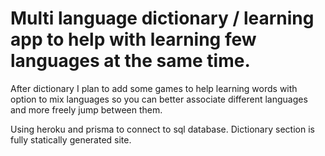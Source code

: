 # Multi language dictionary / learning app to help with learning few languages at the same time.

After dictionary I plan to add some games to help learning words with option to mix languages so you can better associate different languages and more freely jump between them.

Using heroku and prisma to connect to sql database.
Dictionary section is fully statically generated site.
